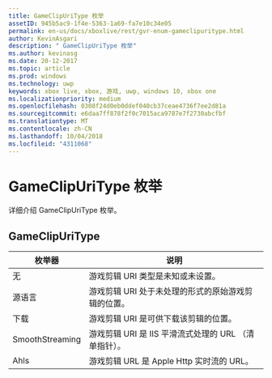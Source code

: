 ```yaml
---
title: GameClipUriType 枚举
assetID: 945b5ac9-1f4e-5363-1a69-fa7e10c34e05
permalink: en-us/docs/xboxlive/rest/gvr-enum-gameclipuritype.html
author: KevinAsgari
description: " GameClipUriType 枚举"
ms.author: kevinasg
ms.date: 20-12-2017
ms.topic: article
ms.prod: windows
ms.technology: uwp
keywords: xbox live, xbox, 游戏, uwp, windows 10, xbox one
ms.localizationpriority: medium
ms.openlocfilehash: 0308f24d0eb0ddef040cb37ceae4736f7ee2d81a
ms.sourcegitcommit: e6daa7ff878f2f0c7015aca9787e7f2730abcfbf
ms.translationtype: MT
ms.contentlocale: zh-CN
ms.lasthandoff: 10/04/2018
ms.locfileid: "4311068"
---
```

# <a name="gameclipuritype-enumeration"></a>GameClipUriType 枚举
详细介绍 GameClipUriType 枚举。 
<a id="ID4ET"></a>

 
## <a name="gameclipuritype"></a>GameClipUriType
 
| <b>枚举器</b>| <b>说明</b>| 
| --- | --- | 
| 无| 游戏剪辑 URI 类型是未知或未设置。| 
| 源语言| 游戏剪辑 URI 处于未处理的形式的原始游戏剪辑的位置。| 
| 下载| 游戏剪辑 URI 是可供下载该剪辑的位置。| 
| SmoothStreaming| 游戏剪辑 URI 是 IIS 平滑流式处理的 URL （清单指针）。| 
| Ahls| 游戏剪辑 URL 是 Apple Http 实时流的 URL。| 
  